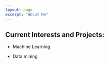 ```yaml
---
layout: page
excerpt: "About Me"
---
```



## Current Interests and Projects:
- Machine Learning

- Data mining 
